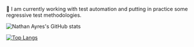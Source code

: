 🔭 I am currently working with test automation and putting in practice some regressive test methodologies.

![Nathan Ayres's GitHub stats](https://github-readme-stats.vercel.app/api?username=NathanAyres&show_icons=true&theme=radical)

[![Top Langs](https://github-readme-stats.vercel.app/api/top-langs/?username=NathanAyres)](https://github.com/NathanAyres/github-readme-stats)

<!--
**NathanAyres/NathanAyres** is a ✨ _special_ ✨ repository because its `README.md` (this file) appears on your GitHub profile.

Here are some ideas to get you started:

- 🔭 I’m currently working on ...
- 🌱 I’m currently learning ...
- 👯 I’m looking to collaborate on ...
- 🤔 I’m looking for help with ...
- 💬 Ask me about ...
- 📫 How to reach me: ...
- 😄 Pronouns: ...
- ⚡ Fun fact: ...
-->
